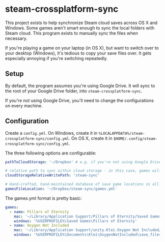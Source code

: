 # steam-crossplatform-sync

This project exists to help synchronize Steam cloud saves across OS X and Windows. Some games aren't smart enough to sync the local folders with Steam cloud. This program exists to manually sync the files when necessary.

If you're playing a game on your laptop (in OS X), but want to switch over to your desktop (Windows), it's tedious to copy your save files over. It gets especially annoying if you're switching repeatedly.

## Setup

By default, the program assumes you're using Google Drive. It will sync to the root of your Google Drive folder, into `steam-crossplatform-sync`.

If you're not using Google Drive, you'll need to change the configurations on every machine.

## Configuration

Create a `config.yml`. On Windows, create it in
`%LOCALAPPDATA%/steam-crossplatform-sync/config.yml`. On OS X, create it in
`$HOME/.config/steam-crossplatform-sync/config.yml`.

The three following options are configurable:

```yml
pathToCloudStorage: '~/Dropbox' # e.g. if you're not using Google Drive

# relative path to sync within cloud storage - in this case, games will be synced into ~/Dropbox/steam-sync
cloudStorageRelativeWritePath: 'steam-sync'

# Hand-crafted, hand-maintained database of save game locations in all OSes
gamesFileLocation: '~/Dropbox/steam-sync/games.yml'
```

The games.yml format is pretty basic:

```yml
games:
  - name: Pillars of Eternity
    mac: '~/Library/Application Support/Pillars of Eternity/Saved Games'
    windows: '%USERPROFILE%\Saved Games\Pillars of Eternity'
  - name: Oxygen Not Included
    mac: '~/Library/Application Support/unity.Klei.Oxygen Not Included/save_files'
    windows: '%USERPROFILE%\Documents\Klei\OxygenNotIncluded\save_files'
```
